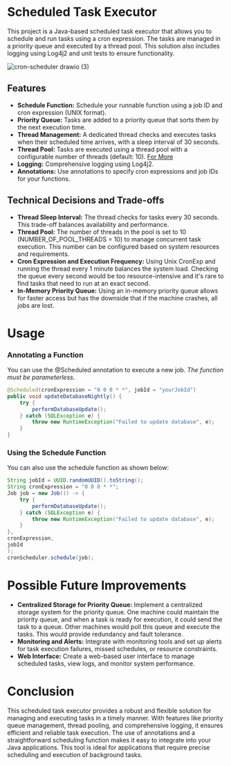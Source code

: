 # Scheduled Task Executor

This project is a Java-based scheduled task executor that allows you to schedule and run tasks using a cron expression. The tasks are managed in a priority queue and executed by a thread pool. This solution also includes logging using Log4j2 and unit tests to ensure functionality.

![cron-scheduler drawio (3)](https://github.com/user-attachments/assets/45f602f9-80c2-4658-922e-ead760b48e79)

## Features

- **Schedule Function:** Schedule your runnable function using a job ID and cron expression (UNIX format).
- **Priority Queue:** Tasks are added to a priority queue that sorts them by the next execution time.
- **Thread Management:** A dedicated thread checks and executes tasks when their scheduled time arrives, with a sleep interval of 30 seconds.
- **Thread Pool:** Tasks are executed using a thread pool with a configurable number of threads (default: 10). [For More](https://backendhance.com/en/blog/2023/optimal-thread-pool-size/)
- **Logging:** Comprehensive logging using Log4j2.
- **Annotations:** Use annotations to specify cron expressions and job IDs for your functions.

## Technical Decisions and Trade-offs

- **Thread Sleep Interval:** The thread checks for tasks every 30 seconds. This trade-off balances availability and performance.
- **Thread Pool:** The number of threads in the pool is set to 10 (NUMBER_OF_POOL_THREADS = 10) to manage concurrent task execution. This number can be configured based on system resources and requirements.
- **Cron Expression and Execution Frequency:** Using Unix CronExp and running the thread every 1 minute balances the system load. Checking the queue every second would be too resource-intensive and it's rare to find tasks that need to run at an exact second.
- **In-Memory Priority Queue:** Using an in-memory priority queue allows for faster access but has the downside that if the machine crashes, all jobs are lost.

# Usage

### Annotating a Function <br/>
You can use the @Scheduled annotation to execute a new job. *The function must be parameterless*.

```java
@Scheduled(cronExpression = "0 0 0 * *", jobId = "yourJobId")
public void updateDatabaseNightly() {
    try {
        performDatabaseUpdate();
    } catch (SQLException e) {
        throw new RuntimeException("Failed to update database", e);
    }
}
```
### Using the Schedule Function <br/>
You can also use the schedule function as shown below:

```java
String jobId = UUID.randomUUID().toString();
String cronExpression = "0 0 0 * *";
Job job = new Job(() -> {
    try {
        performDatabaseUpdate();
    } catch (SQLException e) {
        throw new RuntimeException("Failed to update database", e);
    }
},
cronExpression,
jobId
);
cronScheduler.schedule(job);
```

# Possible Future Improvements

- **Centralized Storage for Priority Queue:** Implement a centralized storage system for the priority queue. One machine could maintain the priority queue, and when a task is ready for execution, it could send the task to a queue. Other machines would poll this queue and execute the tasks. This would provide redundancy and fault tolerance.
- **Monitoring and Alerts:** Integrate with monitoring tools and set up alerts for task execution failures, missed schedules, or resource constraints.
- **Web Interface:** Create a web-based user interface to manage scheduled tasks, view logs, and monitor system performance.

# Conclusion
This scheduled task executor provides a robust and flexible solution for managing and executing tasks in a timely manner. With features like priority queue management, thread pooling, and comprehensive logging, it ensures efficient and reliable task execution. The use of annotations and a straightforward scheduling function makes it easy to integrate into your Java applications. This tool is ideal for applications that require precise scheduling and execution of background tasks.
